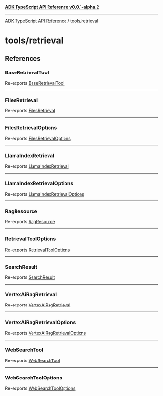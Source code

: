 [**ADK TypeScript API Reference v0.0.1-alpha.2**](../../README.md)

***

[ADK TypeScript API Reference](../../modules.md) / tools/retrieval

# tools/retrieval

## References

### BaseRetrievalTool

Re-exports [BaseRetrievalTool](BaseRetrievalTool/classes/BaseRetrievalTool.md)

***

### FilesRetrieval

Re-exports [FilesRetrieval](FilesRetrieval/classes/FilesRetrieval.md)

***

### FilesRetrievalOptions

Re-exports [FilesRetrievalOptions](FilesRetrieval/interfaces/FilesRetrievalOptions.md)

***

### LlamaIndexRetrieval

Re-exports [LlamaIndexRetrieval](LlamaIndexRetrieval/classes/LlamaIndexRetrieval.md)

***

### LlamaIndexRetrievalOptions

Re-exports [LlamaIndexRetrievalOptions](LlamaIndexRetrieval/interfaces/LlamaIndexRetrievalOptions.md)

***

### RagResource

Re-exports [RagResource](VertexAiRagRetrieval/interfaces/RagResource.md)

***

### RetrievalToolOptions

Re-exports [RetrievalToolOptions](BaseRetrievalTool/interfaces/RetrievalToolOptions.md)

***

### SearchResult

Re-exports [SearchResult](WebSearchTool/interfaces/SearchResult.md)

***

### VertexAiRagRetrieval

Re-exports [VertexAiRagRetrieval](VertexAiRagRetrieval/classes/VertexAiRagRetrieval.md)

***

### VertexAiRagRetrievalOptions

Re-exports [VertexAiRagRetrievalOptions](VertexAiRagRetrieval/interfaces/VertexAiRagRetrievalOptions.md)

***

### WebSearchTool

Re-exports [WebSearchTool](WebSearchTool/classes/WebSearchTool.md)

***

### WebSearchToolOptions

Re-exports [WebSearchToolOptions](WebSearchTool/interfaces/WebSearchToolOptions.md)
